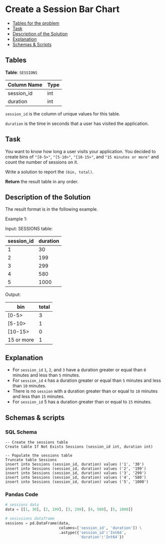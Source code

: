 # Create a Session Bar Chart

- [Tables for the problem](#tables)
- [Task](#task)
- [Description of the Solution](#description-of-the-solution)
- [Explanation](#explanation)
- [Schemas & Scripts](#schemas--scripts)

## Tables 

**Table**: `SESSIONS`

| Column Name | Type |
|-------------|------|
| session_id  | int  |
| duration    | int  |

`session_id` is the column of unique values for this table.

`duration` is the time in seconds that a user has visited the application.

## Task

You want to know how long a user visits your application. 
You decided to create bins of `"[0-5>"`, `"[5-10>"`, `"[10-15>"`, and `"15 minutes or more"`
and count the number of sessions on it.

Write a solution to report the `(bin, total)`.

**Return** the result table in any order.

## Description of the Solution ##

The result format is in the following example.

Example 1:

Input: 
SESSIONS table:

| session_id | duration |
|------------|----------|
| 1          | 30       |
| 2          | 199      |
| 3          | 299      |
| 4          | 580      |
| 5          | 1000     |

Output: 

| bin         | total |
|-------------|-------|
| [0-5>       | 3     |
| [5-10>      | 1     |
| [10-15>     | 0     |
| 15 or more  | 1     |

## Explanation ##

- For `session_id` `1`, `2`, and `3` have a duration greater or equal than `0` minutes and less than `5` minutes.
- For `session_id` `4` has a duration greater or equal than `5` minutes and less than `10` minutes.
- There is no `session` with a duration greater than or equal to `10` minutes and less than `15` minutes.
- For `session_id` 5 has a duration greater than or equal to `15` minutes.

## Schemas & scripts

### SQL Schema

```genericsql
-- Create the sessions table
Create table If Not Exists Sessions (session_id int, duration int)

-- Populate the sessions table    
Truncate table Sessions
insert into Sessions (session_id, duration) values ('1', '30')
insert into Sessions (session_id, duration) values ('2', '199')
insert into Sessions (session_id, duration) values ('3', '299')
insert into Sessions (session_id, duration) values ('4', '580')
insert into Sessions (session_id, duration) values ('5', '1000')
```

### Pandas Code

```python
# sessions data
data = [[1, 30], [2, 199], [3, 299], [4, 580], [5, 1000]]

# sesissions dataframe
sessions = pd.DataFrame(data, 
                        columns=['session_id', 'duration']) \
                        .astype({'session_id':'Int64', 
                                 'duration':'Int64'})
```